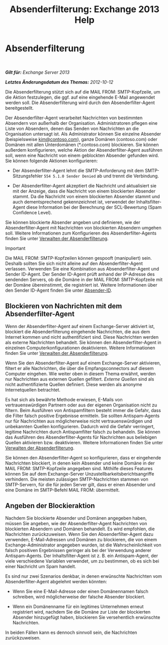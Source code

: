 ﻿---
title: 'Absenderfilterung: Exchange 2013 Help'
TOCTitle: Absenderfilterung
ms:assetid: b833f864-ff10-46a0-a653-28fb9ba30896
ms:mtpsurl: https://technet.microsoft.com/de-de/library/Bb124354(v=EXCHG.150)
ms:contentKeyID: 50476530
ms.date: 05/22/2018
mtps_version: v=EXCHG.150
ms.translationtype: MT
---

# Absenderfilterung

 

_**Gilt für:** Exchange Server 2013_

_**Letztes Änderungsdatum des Themas:** 2012-10-12_

Die Absenderfilterung stützt sich auf die MAIL FROM: SMTP-Kopfzeile, um die Aktion festzulegen, die ggf. auf eine eingehende E-Mail angewendet werden soll. Die Absenderfilterung wird durch den Absenderfilter-Agent bereitgestellt.

Der Absenderfilter-Agent verarbeitet Nachrichten von bestimmten Absendern von außerhalb der Organisation. Administratoren pflegen eine Liste von Absendern, denen das Senden von Nachrichten an die Organisation untersagt ist. Als Administrator können Sie einzelne Absender (beispielsweise kim@contoso.com), ganze Domänen (contoso.com) oder Domänen mit allen Unterdomänen (\*.contoso.com) blockieren. Sie können außerdem konfigurieren, welche Aktion der Absenderfilter-Agent ausführen soll, wenn eine Nachricht von einem geblockten Absender gefunden wird. Sie können folgende Aktionen konfigurieren:

  - Der Absenderfilter-Agent lehnt die SMTP-Anforderung mit dem SMTP-Sitzungsfehler `554 5.1.0 Sender Denied` ab und trennt die Verbindung.

  - Der Absenderfilter-Agent akzeptiert die Nachricht und aktualisiert sie mit der Anzeige, dass die Nachricht von einem blockierten Absender stammt. Da die Nachricht von einem blockierten Absender stammt und auch dementsprechend gekennzeichnet ist, verwendet der Inhaltsfilter-Agent diese Information bei der Berechnung der SCL-Bewertung (Spam Confidence Level).

Sie können blockierte Absender angeben und definieren, wie der Absenderfilter-Agent mit Nachrichten von blockierten Absendern umgehen soll. Weitere Informationen zum Konfigurieren des Absenderfilter-Agents finden Sie unter [Verwalten der Absenderfilterung](manage-sender-filtering-exchange-2013-help.md).


> [!IMPORTANT]
> Die MAIL FROM: SMTP-Kopfzeilen können gespooft (manipuliert) sein. Deshalb sollten Sie sich nicht alleine auf den Absenderfilter-Agent verlassen. Verwenden Sie eine Kombination aus Absenderfilter-Agent und Sender ID-Agent. Der Sender ID-Agent prüft anhand der IP-Adresse des sendenden Servers, ob die Domäne in der MAIL FROM: SMTP-Kopfzeile mit der Domäne übereinstimmt, die registriert ist. Weitere Informationen über den Sender ID-Agent finden Sie unter <A href="sender-id-exchange-2013-help.md">Absender-ID</A>.



## Blockieren von Nachrichten mit dem Absenderfilter-Agent

Wenn der Absenderfilter-Agent auf einem Exchange-Server aktiviert ist, blockiert die Absenderfilterung eingehende Nachrichten, die aus dem Internet kommen und nicht authentifiziert sind. Diese Nachrichten werden als externe Nachrichten behandelt. Sie können den Absenderfilter-Agent in einzelnen Computerkonfigurationen deaktivieren. Weitere Informationen finden Sie unter [Verwalten der Absenderfilterung](manage-sender-filtering-exchange-2013-help.md).

Wenn Sie den Absenderfilter-Agent auf einem Exchange-Server aktivieren, filtert er alle Nachrichten, die über die Empfangsconnectors auf diesem Computer eingehen. Wie weiter oben in diesem Thema erwähnt, werden nur Nachrichten aus externen Quellen gefiltert. *Externe Quellen* sind als nicht authentifizierte Quellen definiert. Diese werden als anonyme Internetquellen betrachtet.

Es hat sich als bewährte Methode erwiesen, E-Mails von vertrauenswürdigen Partnern oder aus der eigenen Organisation nicht zu filtern. Beim Ausführen von Antispamfiltern besteht immer die Gefahr, dass die Filter falsch positive Ergebnisse ermitteln. Sie sollten Antispam-Agents nur für Nachrichten aus möglicherweise nicht vertrauenswürdigen und unbekannten Quellen konfigurieren. Dadurch wird die Gefahr verringert, legitime Nachrichten durch Antispamfilter falsch zu behandeln. Sie können das Ausführen des Absenderfilter-Agents für Nachrichten aus beliebigen Quellen aktivieren bzw. deaktivieren. Weitere Informationen finden Sie unter [Verwalten der Absenderfilterung](manage-sender-filtering-exchange-2013-help.md).

Sie können den Absenderfilter-Agent so konfigurieren, dass er eingehende Nachrichten blockiert, in denen kein Absender und keine Domäne in der MAIL FROM: SMTP-Kopfzeile angegeben sind. Mithilfe dieses Features können Sie auf dem Exchange-Server Unzustellbarkeitsberichtsangriffe verhindern. Die meisten zulässigen SMTP-Nachrichten stammen von SMTP-Servern, für die für jeden Server gilt, dass er einen Absender und eine Domäne im SMTP-Befehl MAIL FROM: übermittelt.

## Angeben der Blockieraktion

Nachdem Sie blockierte Absender und Domänen angegeben haben, müssen Sie angeben, wie der Absenderfilter-Agent Nachrichten von blockierten Absendern und Domänen behandelt. Es wird empfohlen, die Nachrichten zurückzuweisen. Wenn Sie den Absenderfilter-Agent dazu verwenden, E-Mail-Adressen und Domänen zu blockieren, die von einem Exchange-Administrator angegeben wurden, ist die Wahrscheinlichkeit von falsch positiven Ergebnissen geringer als bei der Verwendung anderer Antispam-Agents. Der Inhaltsfilter-Agent ist z. B. ein Antispam-Agent, der viele verschiedene Variablen verwendet, um zu bestimmen, ob es sich bei einer Nachricht um Spam handelt.

Es sind nur zwei Szenarios denkbar, in denen erwünschte Nachrichten vom Absenderfilter-Agent abgelehnt werden könnten:

  - Wenn Sie eine E-Mail-Adresse oder einen Domänennamen falsch schreiben, wird möglicherweise der falsche Absender blockiert.

  - Wenn ein Domänenname für ein legitimes Unternehmen erneut registriert wird, nachdem Sie die Domäne zur Liste der blockierten Absender hinzugefügt haben, blockieren Sie versehentlich erwünschte Nachrichten.

In beiden Fällen kann es dennoch sinnvoll sein, die Nachrichten zurückzuweisen.

